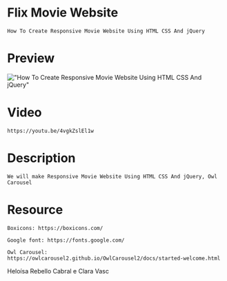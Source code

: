 # Flix Movie Website

    How To Create Responsive Movie Website Using HTML CSS And jQuery

# Preview

!["How To Create Responsive Movie Website Using HTML CSS And jQuery"](https://user-images.githubusercontent.com/67447840/115097268-514c7800-9f53-11eb-9cd0-b4a3126a0978.png "How To Create Responsive Movie Website Using HTML CSS And jQuery")

# Video

    https://youtu.be/4vgkZslEl1w

# Description

    We will make Responsive Movie Website Using HTML CSS And jQuery, Owl Carousel

# Resource

    Boxicons: https://boxicons.com/

    Google font: https://fonts.google.com/

    Owl Carousel: https://owlcarousel2.github.io/OwlCarousel2/docs/started-welcome.html

Heloísa Rebello Cabral e Clara Vasc